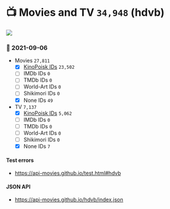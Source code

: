 # :tv: Movies and TV `34,948` (hdvb)

<a href="https://API-Movies.github.io"><img src="https://API-Movies.github.io/banner.png?cache"></a>

### :date: 2021-09-06
- Movies `27,811`
  - [x] <a href="https://API-Movies.github.io/hdvb/movie_kinopoisk_ids.json">KinoPoisk IDs</a> `23,502`
  - [ ] IMDb IDs `0`
  - [ ] TMDb IDs `0`
  - [ ] World-Art IDs `0`
  - [ ] Shikimori IDs `0`
  - [x] None IDs `49`
- TV `7,137`
  - [x] <a href="https://API-Movies.github.io/hdvb/tv_kinopoisk_ids.json">KinoPoisk IDs</a> `5,062`
  - [ ] IMDb IDs `0`
  - [ ] TMDb IDs `0`
  - [ ] World-Art IDs `0`
  - [ ] Shikimori IDs `0`
  - [x] None IDs `7`
#### Test errors
- <a href='https://api-movies.github.io/test.html#hdvb'>https://api-movies.github.io/test.html#hdvb</a>
#### JSON API
- <a href='https://api-movies.github.io/hdvb/index.json'>https://api-movies.github.io/hdvb/index.json</a>
